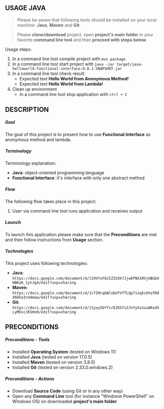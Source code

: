 USAGE JAVA
----------

> Please be aware that following tools should be installed on your local machine: **Java**, **Maven** and **Git**. 

> Please **clone/download** project, open **project's main folder** in your favorite **command line tool** and then **proceed with steps below**. 

Usage steps:
1. In a command line tool compile project with `mvn package`
1. In a command line tool start project with `java -jar target/java-helloworld-functional-interface-0.0.1-SNAPSHOT.jar`
1. In a command line tool check result:
   * Expected text **Hello World from Anonymous Method!**
   * Expected text **Hello World from Lambda!**
1. Clean up environment 
     * In a command line tool stop application with `ctrl + C`


DESCRIPTION
-----------

##### Goal
The goal of this project is to present how to use **Functional Interface** as anonymous method and lambda.

##### Terminology
Terminology explanation:
* **Java**: object-oriented programming language
* **Functional Interface**: it's interface with only one abstract method

##### Flow
The following flow takes place in this project:
1. User via command line tool runs application and receives output

##### Launch
To launch this application please make sure that the **Preconditions** are met and then follow instructions from **Usage** section.

##### Technologies
This project uses following technologies:
* **Java**: `https://docs.google.com/document/d/119VYxF8JIZIUSk7JjwEPNX1RVjHBGbXHBKuK_1ytJg4/edit?usp=sharing`
* **Maven**: `https://docs.google.com/document/d/1cfIMcqkWlobUfVfTLQp7ixqEcOtoTR8X6OGo3cU4maw/edit?usp=sharing`
* **Git**: `https://docs.google.com/document/d/1Iyxy5DYfsrEZK5fxZJnYy5a1saARxd5LyMEscJKSHn0/edit?usp=sharing`


PRECONDITIONS
-------------

##### Preconditions - Tools
* Installed **Operating System** (tested on Windows 11)
* Installed **Java** (tested on version 17.0.5)
* Installed **Maven** (tested on version 3.8.5)
* Installed **Git** (tested on version 2.33.0.windows.2)

##### Preconditions - Actions
* Download **Source Code** (using Git or in any other way) 
* Open any **Command Line** tool (for instance "Windonw PowerShell" on Windows OS) on downloaded **project's main folder**